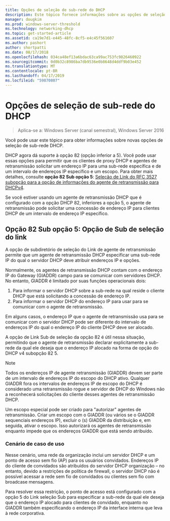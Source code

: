 ```yaml
---
title: Opções de seleção de sub-rede do DHCP
description: Este tópico fornece informações sobre as opções de seleção de sub-rede do DHCP para configuração de protocolo DHCP (Dynamic Host) no Windows Server 2016.
manager: dougkim
ms.prod: windows-server-threshold
ms.technology: networking-dhcp
ms.topic: get-started-article
ms.assetid: ca19e7d1-e445-48fc-8cf5-e4c45f561607
ms.author: pashort
author: shortpatti
ms.date: 08/17/2018
ms.openlocfilehash: 034ca48ef13a6bdac63ca99ac753fc9826460922
ms.sourcegitcommit: 0d0b32c8986ba7db9536e0b8648d4ddf9b03e452
ms.translationtype: MT
ms.contentlocale: pt-BR
ms.lasthandoff: 04/17/2019
ms.locfileid: "59870807"
---
```

# <a name="dhcp-subnet-selection-options"></a>Opções de seleção de sub-rede do DHCP

>Aplica-se a: Windows Server (canal semestral), Windows Server 2016

Você pode usar este tópico para obter informações sobre novas opções de seleção de sub-rede DHCP.

DHCP agora dá suporte à opção 82 \(opção inferior a 5\). Você pode usar essas opções para permitir que os clientes de proxy DHCP e agentes de retransmissão solicitar um endereço IP para uma sub-rede específica e de um intervalo de endereços IP específico e um escopo.  Para obter mais detalhes, consulte **opção 82 Sub opção 5**: [Seleção de Link do RFC 3527 subopção para a opção de informações do agente de retransmissão para DHCPv4](https://tools.ietf.org/html/rfc3527).

Se você estiver usando um agente de retransmissão DHCP que é configurado com a opção DHCP 82, inferiores a opção 5, o agente de retransmissão pode solicitar uma concessão de endereço IP para clientes DHCP de um intervalo de endereço IP específico.


## <a name="option-82-sub-option-5-link-selection-sub-option"></a>Opção 82 Sub opção 5: Opção de Sub de seleção do link

A opção de subdiretório de seleção do Link de agente de retransmissão permite que um agente de retransmissão DHCP especificar uma sub-rede IP do qual o servidor DHCP deve atribuir endereços IP e opções.

Normalmente, os agentes de retransmissão DHCP contam com o endereço IP do Gateway \(GIADDR\) campo para se comunicar com servidores DHCP. No entanto, GIADDR é limitado por suas funções operacionais dois:

1. Para informar o servidor DHCP sobre a sub-rede na qual reside o cliente DHCP que está solicitando a concessão de endereço IP.
2. Para informar o servidor DHCP do endereço IP para usar para se comunicar com o agente de retransmissão.

Em alguns casos, o endereço IP que o agente de retransmissão usa para se comunicar com o servidor DHCP pode ser diferente do intervalo de endereços IP do qual o endereço IP do cliente DHCP deve ser alocado. 

A opção de Link Sub de seleção da opção 82 é útil nessa situação, permitindo que o agente de retransmissão declarar explicitamente a sub-rede da qual ele deseja que o endereço IP alocado na forma de opção do DHCP v4 subopção 82 5.

> [!NOTE]
>
> Todos os endereços IP de agente retransmissão (GIADDR) devem ser parte de um intervalo de endereços IP do escopo do DHCP ativo. Qualquer GIADDR fora os intervalos de endereços IP de escopo do DHCP é considerado uma retransmissão rogue e servidor de DHCP do Windows não a reconhecerá solicitações do cliente desses agentes de retransmissão DHCP.
>
> Um escopo especial pode ser criado para "autorizar" agentes de retransmissão. Criar um escopo com o GIADDR (ou vários se o GIADDR sequenciais endereços IP), excluir o (s) GIADDR da distribuição e, em seguida, ativar o escopo. Isso autorizará os agentes de retransmissão enquanto impede que os endereços GIADDR que está sendo atribuído.


### <a name="use-case-scenario"></a>Cenário de caso de uso

Nesse cenário, uma rede da organização inclui um servidor DHCP e um ponto de acesso sem fio \(AP\) para os usuários convidados. Endereços IP do cliente de convidados são atribuídos do servidor DHCP organização – no entanto, devido a restrições de política de firewall, o servidor DHCP não é possível acessar a rede sem fio de convidados ou clientes sem fio com broadcase mensagens.

Para resolver essa restrição, o ponto de acesso está configurado com a opção 5 do Link seleção Sub para especificar a sub-rede da qual ele deseja que o endereço IP alocado para clientes de convidado, enquanto no GIADDR também especificando o endereço IP da interface interna que leva à rede corporativa.
